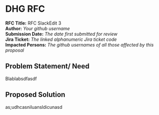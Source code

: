 # DHG RFC

**RFC Title:**  RFC SlackEdit 3  
**Author:**  _Your github username_  
**Submission Date:**  _The date first submitted for review_  
**Jira Ticket:**  _The linked alphanumeric Jira ticket code_  
**Impacted Persons:**  _The github usernames of all those affected by this proposal_  

## Problem Statement/ Need
Blablabsdfasdf

## Proposed Solution
as;udhcasniluansldicunasd
<!--stackedit_data:
eyJoaXN0b3J5IjpbLTExMDgyMjI5OTFdfQ==
-->